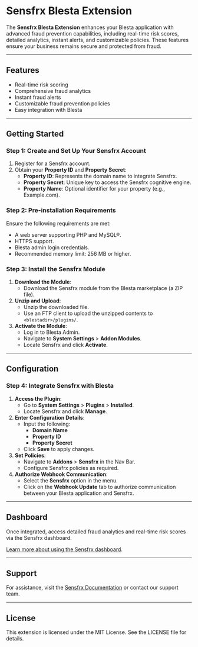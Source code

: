 # Sensfrx Blesta Extension

The **Sensfrx Blesta Extension** enhances your Blesta application with advanced fraud prevention capabilities, including real-time risk scores, detailed analytics, instant alerts, and customizable policies. These features ensure your business remains secure and protected from fraud.

---

## Features
- Real-time risk scoring
- Comprehensive fraud analytics
- Instant fraud alerts
- Customizable fraud prevention policies
- Easy integration with Blesta

---

## Getting Started

### Step 1: Create and Set Up Your Sensfrx Account
1. Register for a Sensfrx account.
2. Obtain your **Property ID** and **Property Secret**:
   - **Property ID**: Represents the domain name to integrate Sensfrx.
   - **Property Secret**: Unique key to access the Sensfrx cognitive engine.
   - **Property Name**: Optional identifier for your property (e.g., Example.com).

### Step 2: Pre-installation Requirements
Ensure the following requirements are met:
- A web server supporting PHP and MySQL®.
- HTTPS support.
- Blesta admin login credentials.
- Recommended memory limit: 256 MB or higher.

### Step 3: Install the Sensfrx Module
1. **Download the Module**:
   - Download the Sensfrx module from the Blesta marketplace (a ZIP file).
2. **Unzip and Upload**:
   - Unzip the downloaded file.
   - Use an FTP client to upload the unzipped contents to `<blestadir>/plugins/`.
3. **Activate the Module**:
   - Log in to Blesta Admin.
   - Navigate to **System Settings** > **Addon Modules**.
   - Locate Sensfrx and click **Activate**.

---

## Configuration

### Step 4: Integrate Sensfrx with Blesta
1. **Access the Plugin**:
   - Go to **System Settings** > **Plugins** > **Installed**.
   - Locate Sensfrx and click **Manage**.
2. **Enter Configuration Details**:
   - Input the following:
     - **Domain Name**
     - **Property ID**
     - **Property Secret**
   - Click **Save** to apply changes.
3. **Set Policies**:
   - Navigate to **Addons** > **Sensfrx** in the Nav Bar.
   - Configure Sensfrx policies as required.
4. **Authorize Webhook Communication**:
   - Select the **Sensfrx** option in the menu.
   - Click on the **Webhook Update** tab to authorize communication between your Blesta application and Sensfrx.

---

## Dashboard

Once integrated, access detailed fraud analytics and real-time risk scores via the Sensfrx dashboard.

[Learn more about using the Sensfrx dashboard](#).

---

## Support
For assistance, visit the [Sensfrx Documentation](https://docs.sensfrx.ai) or contact our support team.

---

## License
This extension is licensed under the MIT License. See the LICENSE file for details.
